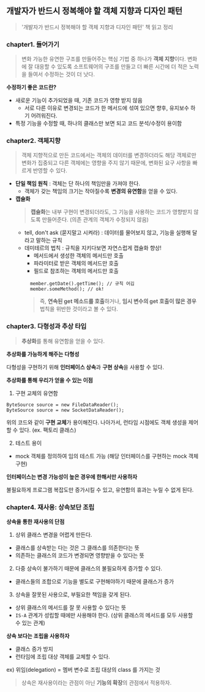 ## 개발자가 반드시 정복해야 할 객체 지향과 디자인 패턴

> '개발자가 반드시 정복해야 할 객체 지향과 디자인 패턴' 책 읽고 정리

### chapter1. 들어가기
> 변화 가능한 유연한 구조를 만들어주는 핵심 기법 중 하나가 **객체 지향**이다.
> 변화에 잘 대응할 수 있도록 소프트웨어의 구조를 만들고 더 빠른 시간에 더 적은 노력을 들여서 수정하는 것이 더 낫다.

**수정하기 좋은 코드란?**
- 새로운 기능이 추가되었을 때, 기존 코드가 영향 받지 않음
  - 서로 다른 이유로 변경되는 코드가 한 메서드에 섞여 있으면 향후, 유지보수 하기 어려워진다.
- 특정 기능을 수정할 때, 하나의 클래스만 보면 되고 코드 분석/수정이 용이함

### chapter2. 객체지향
> 객체 지향적으로 만든 코드에서는 객체의 데이터를 변경하더라도 해당 객체로만 변화가 집중되고 다른 객체에는 영향을 주지 않기 때문에,
> 변화된 요구 사항을 빠르게 반영할 수 있다.

- **단일 책임 원칙** : 객체는 단 하나의 책임만을 가져야 한다.
  - 객체가 갖는 책임의 크기는 작아질수록 **변경의 유연함**을 얻을 수 있다.
- **캡슐화**
  > **캡슐화**는 내부 구현이 변경되더라도, 그 기능을 사용하는 코드가 영향받지 않도록 만들어준다. (의존 관계의 객체가 수정되지 않음)
  - tell, don't ask (묻지말고 시켜라) : 데이터를 물어보지 않고, 기능을 실행해 달라고 말하는 규칙
  - 데미테르의 법칙 : 규칙을 지키다보면 자연스럽게 캡슐화 향상!
    - 메서드에서 생성한 객체의 메서드만 호출
    - 파라미터로 받은 객체의 메서드만 호출
    - 필드로 참조하는 객체의 메서드만 호출
    ```
      member.getDate().getTime(); // 규칙 어김
      member.someMethod(); // ok!
    ```
    > 즉, **연속된 get 메소드를 호출**하거나, **임시 변수의 get 호출이 많은 경우** 법칙을 위반한 것이라고 볼 수 있다.
    
### chapter3. 다형성과 추상 타입
> **추상화**를 통해 유연함을 얻을 수 있다.

**추상화를 가능하게 해주는 다형성**

다형성을 구현하기 위해 **인터페이스 상속**과 **구현 상속**을 사용할 수 있다.

**추상화를 통해 우리가 얻을 수 있는 이점**
1. 구현 교체의 유연함
  ```
  ByteSource source = new FileDataReader();
  ByteSource source = new SocketDataReader();
  ```
  위의 코드와 같이 **구현 교체**가 용이해진다. 나아가서, 런타임 시점에도 객체 생성을 제어할 수 있다. (ex. 팩토리 클래스)

2. 테스트 용이
  - mock 객체를 정의하여 임의 테스트 가능 (해당 인터페이스를 구현하는 mock 객체 구현)
  
**인터페이스는 변경 가능성이 높은 경우에 한해서만 사용하자**

불필요하게 프로그램 복잡도만 증가시킬 수 있고, 유연함의 휴과는 누릴 수 없게 된다.

### chapter4. 재사용: 상속보단 조립
**상속을 통한 재사용의 단점**
1. 상위 클래스 변경을 어렵게 만든다.
  - 클래스를 상속받는 다는 것은 그 클래스를 의존한다는 뜻
  - 의존하는 클래스의 코드가 변경되면 영향받을 수 있다는 뜻
2. 다중 상속이 불가하기 때문에 클래스의 불필요하게 증가할 수 있다.
  - 클래스들의 조합으로 기능을 별도로 구현해야하기 때문에 클래스가 증가
3. 상속을 잘못된 사용으로, 부필요한 책임을 갖게 된다.
  - 상위 클래스의 메서드를 잘 못 사용할 수 있다는 뜻
  - `IS-A` 관계가 성립할 때에만 사용해야 한다. (상위 클래스의 메서드를 모두 사용할 수 있는 관계)

**상속 보다는 조립을 사용하자**
- 클래스 증가 방지
- 런타임에 조립 대상 객체를 교체할 수 있다.

ex) 위임(delegation) = 멤버 변수로 조립 대상의 class 를 가지는 것

> 상속은 재사용이라는 관점이 아닌 **기능의 확장**의 관점에서 적용하자.
